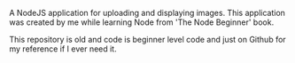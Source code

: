 A NodeJS application for uploading and displaying images.
This application was created by me while learning Node from 'The Node Beginner' book.

This repository is old and code is beginner level code and just on Github for my reference if I ever need it.

